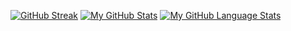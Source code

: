 <!---
Sandrex233/Sandrex233 is a ✨ special ✨ repository because its `README.md` (this file) appears on your GitHub profile.
You can click the Preview link to take a look at your changes.
--->

[![GitHub Streak](https://streak-stats.demolab.com?user=Sandrex233&theme=dracula)](https://git.io/streak-stats)
[![My GitHub Stats](https://github-readme-stats.vercel.app/api/?username=Sandrex233&count_private=true&theme=radical&showicons=true)]() [![My GitHub Language Stats](https://github-readme-stats.vercel.app/api/top-langs/?username=Sandrex233&langs_count=5&theme=radical)]()
